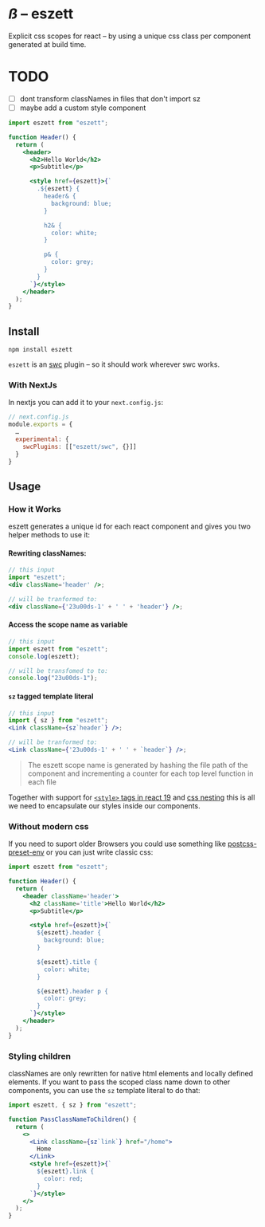 # *ß* – eszett

Explicit css scopes for react – by using a unique css class per component generated at build time.

# TODO
- [ ] dont transform classNames in files that don't import sz
- [ ] maybe add a custom style component

```jsx
import eszett from "eszett";

function Header() {
  return (
    <header>
      <h2>Hello World</h2>
      <p>Subtitle</p>

      <style href={eszett}>{`
        .${eszett} {
          header& {
            background: blue;
          }

          h2& {
            color: white;
          }

          p& {
            color: grey;
          }
        }
      `}</style>
    </header>
  );
}
```

## Install

```
npm install eszett
```

`eszett` is an [swc](https://swc.rs/docs/usage/swc-loader) plugin – so it should work wherever swc works.

### With NextJs

In nextjs you can add it to your `next.config.js`:

```js
// next.config.js
module.exports = {
  …
  experimental: {
    swcPlugins: [["eszett/swc", {}]]
  }
}
```

## Usage

### How it Works

eszett generates a unique id for each react component and gives you two helper methods to use it:

#### Rewriting classNames:

```jsx
// this input
import "eszett";
<div className='header' />;

// will be tranformed to:
<div className={'23u00ds-1' + ' ' + 'header'} />;
```

#### Access the scope name as variable

```js
// this input
import eszett from "eszett";
console.log(eszett);

// will be transfomed to to:
console.log("23u00ds-1");
```

#### `sz` tagged template literal

```jsx
// this input
import { sz } from "eszett";
<Link className={sz`header`} />;

// will be tranformed to:
<Link className={'23u00ds-1' + ' ' + `header`} />;
```

> The eszett scope name is generated by hashing the file path of the component and incrementing a counter
> for each top level function in each file

Together with support for [`<style>` tags in react 19](https://react.dev/reference/react-dom/components/style) and [css nesting](https://developer.mozilla.org/en-US/docs/Web/CSS/Nesting_selector) this is all we need to encapsulate our styles inside our components.

### Without modern css

If you need to suport older Browsers you could use something like [postcss-preset-env](https://preset-env.cssdb.org/features/#nesting-rules) or you can just write classic css:

```jsx
import eszett from "eszett";

function Header() {
  return (
    <header className='header'>
      <h2 className='title'>Hello World</h2>
      <p>Subtitle</p>

      <style href={eszett}>{`
        ${eszett}.header {
          background: blue;
        }

        ${eszett}.title {
          color: white;
        }

        ${eszett}.header p {
          color: grey;
        }
      `}</style>
    </header>
  );
}
```

### Styling children

classNames are only rewritten for native html elements and locally defined elements.
If you want to pass the scoped class name down to other components, you can use the `sz` template literal to do that:

```jsx
import eszett, { sz } from "eszett";

function PassClassNameToChildren() {
  return (
    <>
      <Link className={sz`link`} href="/home">
        Home
      </Link>
      <style href={eszett}>{`
        ${eszett}.link {
          color: red;
        }
      `}</style>
    </>
  );
}
```
